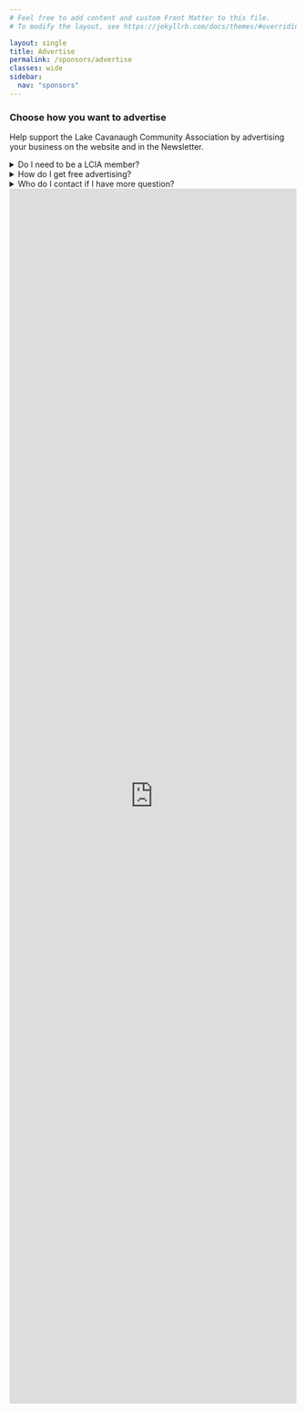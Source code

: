 ```yaml
---
# Feel free to add content and custom Front Matter to this file.
# To modify the layout, see https://jekyllrb.com/docs/themes/#overriding-theme-defaults

layout: single
title: Advertise
permalink: /sponsors/advertise
classes: wide
sidebar:
  nav: "sponsors"
---
```

### Choose how you want to advertise

Help support the Lake Cavanaugh Community Association by advertising your business on the website and in the Newsletter.

<details>
	<summary>Do I need to be a LCIA member?</summary>
	No, advertisers do not have to be LCIA members.
</details>
<details>
  <summary>How do I get free advertising?</summary>
  The LCIA doesn’t charge advertisers that donate 100% of proceeds to the LCIA.
</details>
<details>
  <summary>Who do I contact if I have more question?</summary>
  If you have more questions please email <a href="mailto:duvallg@comcast.net">Gay Duvall</a> or call (206) 284-3501.
</details>

<div style="position:relative;overflow:hidden;width:100%;height:1500px;padding-top:630px"><iframe title='Donation form powered by Zeffy' style='position: absolute; border: 0; top:0;left:0;bottom:0;right:0;width:100%;height:100%' src='https://www.zeffy.com/en-US/embed/ticketing/561d74de-d933-4db5-b38f-8722de17ba10' allowpaymentrequest allowTransparency="true"></iframe></div>
